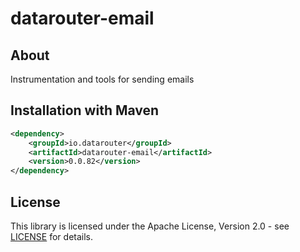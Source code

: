 # datarouter-email
## About
Instrumentation and tools for sending emails

## Installation with Maven

```xml
<dependency>
	<groupId>io.datarouter</groupId>
	<artifactId>datarouter-email</artifactId>
	<version>0.0.82</version>
</dependency>
```

## License

This library is licensed under the Apache License, Version 2.0 - see [LICENSE](../LICENSE) for details.
